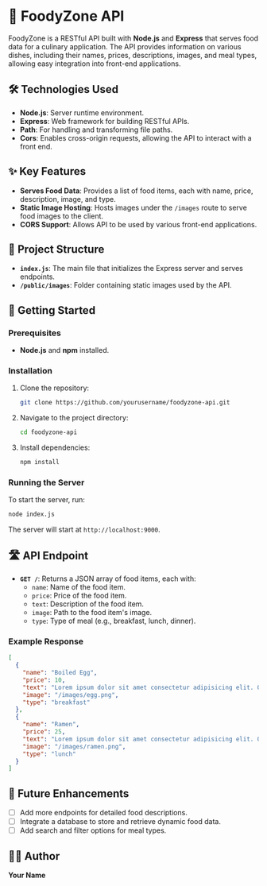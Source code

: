 # 🍲 FoodyZone API

FoodyZone is a RESTful API built with **Node.js** and **Express** that serves food data for a culinary application. The API provides information on various dishes, including their names, prices, descriptions, images, and meal types, allowing easy integration into front-end applications.

## 🛠️ Technologies Used
- **Node.js**: Server runtime environment.
- **Express**: Web framework for building RESTful APIs.
- **Path**: For handling and transforming file paths.
- **Cors**: Enables cross-origin requests, allowing the API to interact with a front end.
  
## ✨ Key Features
- **Serves Food Data**: Provides a list of food items, each with name, price, description, image, and type.
- **Static Image Hosting**: Hosts images under the `/images` route to serve food images to the client.
- **CORS Support**: Allows API to be used by various front-end applications.
  
## 📂 Project Structure
- **`index.js`**: The main file that initializes the Express server and serves endpoints.
- **`/public/images`**: Folder containing static images used by the API.

## 🚀 Getting Started
### Prerequisites
- **Node.js** and **npm** installed.

### Installation
1. Clone the repository:
   ```bash
   git clone https://github.com/yourusername/foodyzone-api.git
   ```
2. Navigate to the project directory:
   ```bash
   cd foodyzone-api
   ```
3. Install dependencies:
   ```bash
   npm install
   ```

### Running the Server
To start the server, run:
```bash
node index.js
```
The server will start at `http://localhost:9000`.

## 🛣️ API Endpoint
- **`GET /`**: Returns a JSON array of food items, each with:
  - `name`: Name of the food item.
  - `price`: Price of the food item.
  - `text`: Description of the food item.
  - `image`: Path to the food item's image.
  - `type`: Type of meal (e.g., breakfast, lunch, dinner).

### Example Response
```json
[
  {
    "name": "Boiled Egg",
    "price": 10,
    "text": "Lorem ipsum dolor sit amet consectetur adipisicing elit. Quisquam, voluptatum.",
    "image": "/images/egg.png",
    "type": "breakfast"
  },
  {
    "name": "Ramen",
    "price": 25,
    "text": "Lorem ipsum dolor sit amet consectetur adipisicing elit. Quisquam, voluptatum.",
    "image": "/images/ramen.png",
    "type": "lunch"
  }
]
```

## 📝 Future Enhancements
- [ ] Add more endpoints for detailed food descriptions.
- [ ] Integrate a database to store and retrieve dynamic food data.
- [ ] Add search and filter options for meal types.

## 👨‍💻 Author
**Your Name**  
